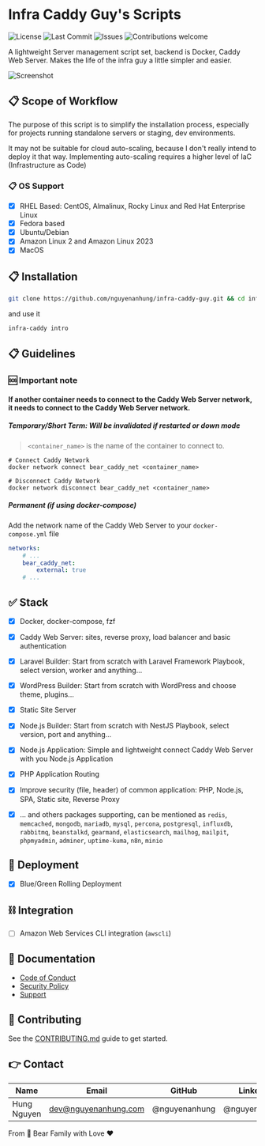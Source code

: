 # Infra Caddy Guy's Scripts
![License](https://img.shields.io/github/license/nguyenanhung/infra-caddy-guy)
![Last Commit](https://img.shields.io/github/last-commit/nguyenanhung/infra-caddy-guy)
![Issues](https://img.shields.io/github/issues/nguyenanhung/infra-caddy-guy)
![Contributions welcome](https://img.shields.io/badge/contributions-welcome-brightgreen.svg?style=flat)

A lightweight Server management script set, backend is Docker, Caddy Web Server. Makes the life of the infra guy a
little simpler and easier.

![Screenshot](https://live.staticflickr.com/65535/54371975845_f827eeeb9c_b.jpg)

## 📋 Scope of Workflow

The purpose of this script is to simplify the installation process, especially for projects running standalone servers
or staging, dev environments.

It may not be suitable for cloud auto-scaling, because I don't really intend to deploy it that way. Implementing
auto-scaling requires a higher level of IaC (Infrastructure as Code)

### 📋 OS Support

- [x] RHEL Based: CentOS, Almalinux, Rocky Linux and Red Hat Enterprise Linux
- [x] Fedora based
- [x] Ubuntu/Debian
- [x] Amazon Linux 2 and Amazon Linux 2023
- [x] MacOS

## 📋 Installation

```bash
git clone https://github.com/nguyenanhung/infra-caddy-guy.git && cd infra-caddy-guy && ./bin/enable-shortcut
```

and use it

```bash
infra-caddy intro
```

## 📋 Guidelines

### 🆘 Important note

#### If another container needs to connect to the Caddy Web Server network, it needs to connect to the Caddy Web Server network.

##### **Temporary/Short Term: Will be invalidated if restarted or down mode**

> `<container_name>` is the name of the container to connect to.

```shell
# Connect Caddy Network
docker network connect bear_caddy_net <container_name>
```

```shell
# Disconnect Caddy Network
docker network disconnect bear_caddy_net <container_name>
```

##### **Permanent (if using docker-compose)**

Add the network name of the Caddy Web Server to your `docker-compose.yml` file

```yaml
networks:
    # ...
    bear_caddy_net:
        external: true
    # ...
```

## ✅ Stack

- [x] Docker, docker-compose, fzf
- [x] Caddy Web Server: sites, reverse proxy, load balancer and basic authentication
- [x] Laravel Builder: Start from scratch with Laravel Framework Playbook, select version, worker and anything...
- [x] WordPress Builder: Start from scratch with WordPress and choose theme, plugins...
- [x] Static Site Server
- [x] Node.js Builder: Start from scratch with NestJS Playbook, select version, port and anything...
- [x] Node.js Application: Simple and lightweight connect Caddy Web Server with you Node.js Application
- [x] PHP Application Routing
- [x] Improve security (file, header) of common application: PHP, Node.js, SPA, Static site, Reverse Proxy

- [x] ... and others packages supporting, can be mentioned as `redis`, `memcached`, `mongodb`, `mariadb`, `mysql`,
  `percona`, `postgresql`, `influxdb`, `rabbitmq`, `beanstalkd`, `gearmand`, `elasticsearch`, `mailhog`, `mailpit`,
  `phpmyadmin`, `adminer`, `uptime-kuma`, `n8n`, `minio`

## 🚀 Deployment

- [x] Blue/Green Rolling Deployment

## ⛓️ Integration

- [ ] Amazon Web Services CLI integration (`awscli`)

## 📄 Documentation
- [Code of Conduct](./CODE_OF_CONDUCT.md)
- [Security Policy](./SECURITY.md)
- [Support](./SUPPORT.md)

## 🤝 Contributing
See the [CONTRIBUTING.md](./CONTRIBUTING.md) guide to get started.

## 👉 Contact

| Name        | Email                | GitHub        | LinkedIn      |
|-------------|----------------------|---------------|---------------|
| Hung Nguyen | dev@nguyenanhung.com | @nguyenanhung | @nguyenanhung |

From 🐼 Bear Family with Love ♥️
